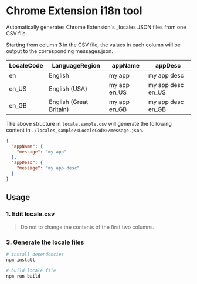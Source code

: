 # Chrome Extension i18n tool

Automatically generates Chrome Extension's _locales JSON files from one CSV file.

Starting from column 3 in the CSV file, the values in each column will be output to the corresponding messages.json.

| LocaleCode | LanguageRegion         | appName       | appDesc         |
| ---------- | --------------------- | -------------| ---------------|
| en         | English               | my app        | my app desc     |
| en_US      | English (USA)         | my app en_US  | my app desc en_US|
| en_GB      | English (Great Britain)| my app en_GB | my app desc en_GB|


The above structure in `locale.sample.csv` will generate the following content in `./locales_sample/<LocaleCode>/message.json`.

```json
{
  "appName": {
    "message": "my app"
  },
  "appDesc": {
    "message": "my app desc"
  }
}
```

## Usage

### 1. Edit locale.csv

> Do not to change the contents of the first two columns.

### 3. Generate the locale files

```bash
# install dependencies
npm install

# build locale file
npm run build
```